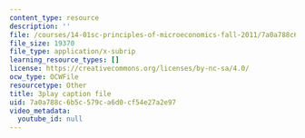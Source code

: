 ```yaml
---
content_type: resource
description: ''
file: /courses/14-01sc-principles-of-microeconomics-fall-2011/7a0a788c6b5c579ca6d0cf54e27a2e97_35QyfmSFTZw.srt
file_size: 19370
file_type: application/x-subrip
learning_resource_types: []
license: https://creativecommons.org/licenses/by-nc-sa/4.0/
ocw_type: OCWFile
resourcetype: Other
title: 3play caption file
uid: 7a0a788c-6b5c-579c-a6d0-cf54e27a2e97
video_metadata:
  youtube_id: null
---
```

